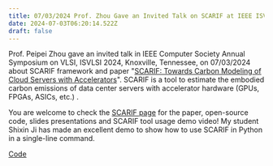 ```yaml
---
title: 07/03/2024 Prof. Zhou Gave an Invited Talk on SCARIF at IEEE ISVLSI 2024!
date: 2024-07-03T06:20:14.522Z
draft: false
---
```


Prof. Peipei Zhou gave an invited talk in IEEE Computer Society Annual Symposium on VLSI, ISVLSI 2024, Knoxville, Tennessee, on 07/03/2024 about SCARIF framework and paper "[SCARIF: Towards Carbon Modeling of Cloud Servers with Accelerators](https://peipeizhou-eecs.github.io/publication/2024_isvlsi_scarif/)". SCARIF is a tool to estimate the embodied carbon emissions of data center servers with accelerator hardware (GPUs, FPGAs, ASICs, etc.) .

You are welcome to check the [SCARIF page](https://peipeizhou-eecs.github.io/publication/2024_isvlsi_scarif/) for the paper, open-source code, slides presentations and SCARIF tool usage demo video! My student Shixin Ji has made an excellent demo to show how to use SCARIF in Python in a single-line command.



[Code](https://github.com/arc-research-lab/SCARIF)


